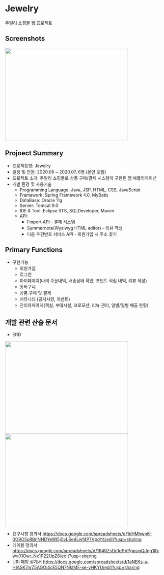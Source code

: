 # Jewelry
주얼리 쇼핑몰 웹 프로젝트

## Screenshots
<div>
  <img src="https://user-images.githubusercontent.com/59958016/92550049-a45f9d80-f295-11ea-8be7-4226a21d3e08.png" width="400" height="300"></img>
</div>

## Projoect Summary
* 프로젝트명: Jewelry
* 일정 및 인원: 2020.06 ~ 2020.07, 6명 (본인 포함)
* 프로젝트 소개: 주얼리 쇼핑몰로 상품 구매/결제 시스템이 구현된 웹 애플리케이션 
* 개발 환경 및 사용기술
  - Programming Language: Java, JSP, HTML, CSS, JavaScript
  - Framework: Spring Framework 4.0, MyBatis
  - DataBase: Oracle 11g
  - Server: Tomcat 9.0
  - IDE & Tool: Eclipse STS, SQLDeveloper, Maven
  - API:
    - I'mport API - 결제 시스템
    - Summernote(Wysiwyg HTML editor) - 리뷰 작성
    - 다음 우편번호 서비스 API - 회원가입 시 주소 찾기
## Primary Functions
* 구현기능
  - 회원가입
  - 로그인
  - 마이페이지(나의 주문내역, 배송상태 확인, 포인트 적립 내역, 리뷰 작성)
  - 장바구니
  - 상품 구매 및 결제
  - 커뮤니티 (공지사항, 이벤트)
  - 관리자페이지(객실, 부대시설, 프로모션, 리뷰 관리, 일별/월별 매출 현황)

## 개발 관련 산출 문서
* ERD
<div>
<img src="https://user-images.githubusercontent.com/59958016/92549299-e7b90c80-f293-11ea-8d2d-33e2d5c26971.png" width="400" height="300" style="margin-right: 50"></img>
<img src="https://user-images.githubusercontent.com/59958016/92550020-97db4500-f295-11ea-960d-7a4e2a2f000d.png" width="400" height="300"></img>
</div>

* 요구사항 정의서 https://docs.google.com/spreadsheets/d/1dHMhwn6-0G9O5oRBnNHDYeWI5j0vLSe4Lwf4P7VpoY4/edit?usp=sharing
* 테이블 정의서   https://docs.google.com/spreadsheets/d/164RZsDc1dPVPgpsinQJng1lfkwv01Owr_Nx1P22UpZ8/edit?usp=sharing
* URI 매핑 설계서 https://docs.google.com/spreadsheets/d/1aNEKs-a-HIASK7nrZ5AGOi4cE5QN7NkIME-xe-vHKYU/edit?usp=sharing
